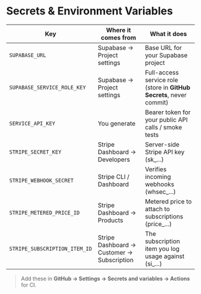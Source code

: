 # Secrets & Environment Variables

| Key | Where it comes from | What it does |
|---|---|---|
| `SUPABASE_URL` | Supabase → Project settings | Base URL for your Supabase project |
| `SUPABASE_SERVICE_ROLE_KEY` | Supabase → Project settings | Full-access service role (store in **GitHub Secrets**, never commit) |
| `SERVICE_API_KEY` | You generate | Bearer token for your public API calls / smoke tests |
| `STRIPE_SECRET_KEY` | Stripe Dashboard → Developers | Server-side Stripe API key (sk_...) |
| `STRIPE_WEBHOOK_SECRET` | Stripe CLI / Dashboard | Verifies incoming webhooks (whsec_...) |
| `STRIPE_METERED_PRICE_ID` | Stripe Dashboard → Products | Metered price to attach to subscriptions (price_...) |
| `STRIPE_SUBSCRIPTION_ITEM_ID` | Stripe Dashboard → Customer → Subscription | The subscription item you log usage against (si_...) |

> Add these in **GitHub → Settings → Secrets and variables → Actions** for CI.
